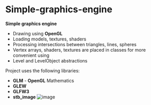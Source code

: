 # Simple-graphics-engine
<b>Simple graphics engine</b>

- Drawing using <b>OpenGL</b>
- Loading models, textures, shaders
- Processing intersections between triangles, lines, spheres
- Vertex arrays, shaders, textures are placed in classes for more convenient using
- Level and LevelObject abstractions

Project uses the following libraries: 
- <b>GLM</b> - <b>OpenGL</b> Mathematics
- <b>GLEW</b>
- <b>GLFW3</b>
- <b>stb_image</b>
![image](https://user-images.githubusercontent.com/107685702/174291997-fc819482-17d5-4e2c-af52-0bddefcb2ffa.png)
